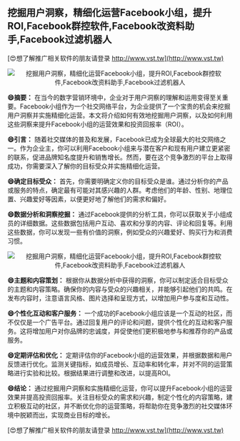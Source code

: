 ## **挖掘用户洞察，精细化运营Facebook小组，提升ROI,Facebook群控软件,Facebook改资料助手,Facebook过滤机器人**

[😍想了解推广相关软件的朋友请登录 http://www.vst.tw](http://www.vst.tw)

 <center><img src="https://vst.tw/MP4/tuiguang/png/3.png" alt="挖掘用户洞察，精细化运营Facebook小组，提升ROI,Facebook群控软件,Facebook改资料助手,Facebook过滤机器人"></center>

**😄摘要：**
在当今的数字营销环境中，企业对于用户洞察的理解和运用变得至关重要。Facebook小组作为一个社交网络平台，为企业提供了一个宝贵的机会来挖掘用户洞察并实施精细化运营。本文将介绍如何有效地挖掘用户洞察，以及如何利用这些洞察来提升Facebook小组的运营效果和投资回报率（ROI）。

**😄引言：**
随着社交媒体的普及和发展，Facebook已成为全球最大的社交网络之一。作为企业主，你可以利用Facebook小组来与潜在客户和现有用户建立更紧密的联系，促进品牌知名度提升和销售增长。然而，要在这个竞争激烈的平台上取得成功，你需要深入了解你的目标受众并实施精细化运营。

**😄确定目标受众：**
首先，你需要明确定义你的目标受众是谁。通过分析你的产品或服务的特点，确定最有可能对其感兴趣的人群。考虑他们的年龄、性别、地理位置、兴趣爱好等因素，以便更好地了解他们的需求和偏好。

**😄数据分析和洞察挖掘：**
通过Facebook提供的分析工具，你可以获取关于小组成员的详细数据。这些数据包括用户互动、喜欢和分享的内容、评论和回复等。利用这些数据，你可以发现一些有价值的洞察，例如受众的兴趣爱好、购买行为和消费习惯。

 <center><img src="https://vst.tw/MP4/tuiguang/png/8.png" alt="挖掘用户洞察，精细化运营Facebook小组，提升ROI,Facebook群控软件,Facebook改资料助手,Facebook过滤机器人"></center>

**😄主题和内容策划：**
根据你从数据分析中获得的洞察，你可以制定适合目标受众的主题和内容策略。确保你的内容与受众的兴趣相关，并能够引起他们的共鸣。在发布内容时，注意语言风格、图片选择和呈现方式，以增加用户参与度和互动性。

**😄个性化互动和客户服务：**
一个成功的Facebook小组应该是一个互动的社区，而不仅仅是一个广告平台。通过回复用户的评论和问题，提供个性化的互动和客户服务。这将增加用户对你品牌的忠诚度，并促使他们更积极地参与和推荐你的产品或服务。

**😄定期评估和优化：**
定期评估你的Facebook小组的运营效果，并根据数据和用户反馈进行优化。监测关键指标，如成员增长、互动率和转化率，并对不同的运营策略进行实验和比较。根据结果进行调整和改进，以提高ROI。

**😄结论：**
通过挖掘用户洞察和实施精细化运营，你可以提升Facebook小组的运营效果并提高投资回报率。关注目标受众的需求和兴趣，制定个性化的内容策略，建立积极互动的社区，并不断优化你的运营策略，将帮助你在竞争激烈的社交媒体环境中脱颖而出，实现商业目标的增长。

[😍想了解推广相关软件的朋友请登录 http://www.vst.tw](http://www.vst.tw)



